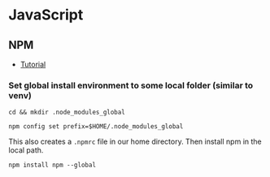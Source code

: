 # JavaScript
## NPM
- [Tutorial](https://www.sitepoint.com/beginners-guide-node-package-manager/)

### Set global install environment to some local folder (similar to venv)
`cd && mkdir .node_modules_global`

`npm config set prefix=$HOME/.node_modules_global`

This also creates a `.npmrc` file in our home directory. Then install npm in the local path.

`npm install npm --global`
